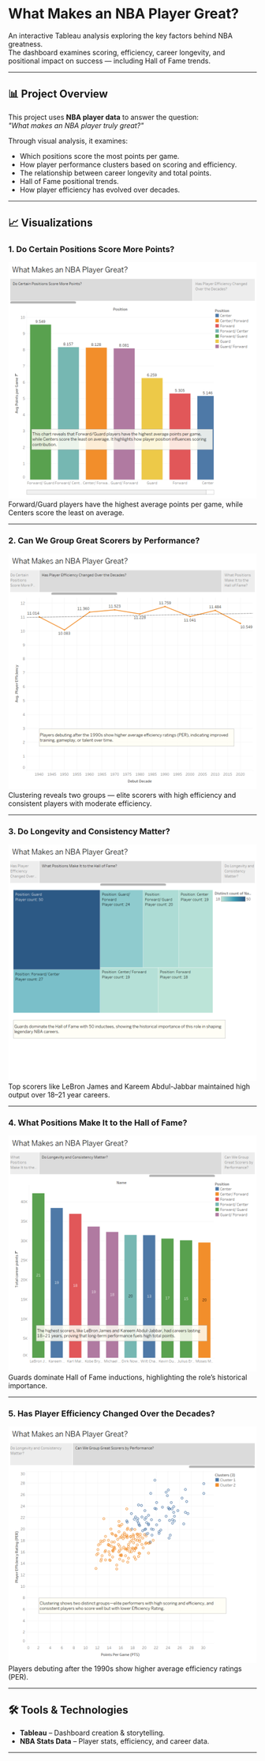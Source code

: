 # What Makes an NBA Player Great?

An interactive Tableau analysis exploring the key factors behind NBA greatness.  
The dashboard examines scoring, efficiency, career longevity, and positional impact on success — including Hall of Fame trends.

---

## 📊 Project Overview

This project uses **NBA player data** to answer the question:  
*"What makes an NBA player truly great?"*  

Through visual analysis, it examines:
- Which positions score the most points per game.
- How player performance clusters based on scoring and efficiency.
- The relationship between career longevity and total points.
- Hall of Fame positional trends.
- How player efficiency has evolved over decades.

---

## 📈 Visualizations

### 1. Do Certain Positions Score More Points?
![Positions vs Points](Story%201.png)  
Forward/Guard players have the highest average points per game, while Centers score the least on average.

---

### 2. Can We Group Great Scorers by Performance?
![Performance Clusters](Story%202.png)  
Clustering reveals two groups — elite scorers with high efficiency and consistent players with moderate efficiency.

---

### 3. Do Longevity and Consistency Matter?
![Longevity and Points](Story%203.png)  
Top scorers like LeBron James and Kareem Abdul-Jabbar maintained high output over 18–21 year careers.

---

### 4. What Positions Make It to the Hall of Fame?
![Hall of Fame Positions](Story%204.png)  
Guards dominate Hall of Fame inductions, highlighting the role’s historical importance.

---

### 5. Has Player Efficiency Changed Over the Decades?
![Efficiency Over Time](Story%205.png)  
Players debuting after the 1990s show higher average efficiency ratings (PER).

---

## 🛠 Tools & Technologies

- **Tableau** – Dashboard creation & storytelling.
- **NBA Stats Data** – Player stats, efficiency, and career data.

---
